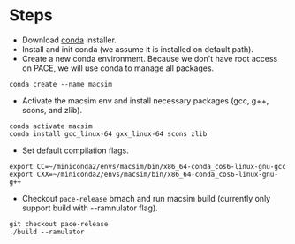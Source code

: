 # Steps
* Download [conda](https://docs.conda.io/en/latest/miniconda.html) installer.
* Install and init conda (we assume it is installed on default path).
* Create a new conda environment. Because we don't have root access on PACE, we will use conda to manage all packages.
```
conda create --name macsim
```
* Activate the macsim env and install necessary packages (gcc, g++, scons, and zlib).
```
conda activate macsim
conda install gcc_linux-64 gxx_linux-64 scons zlib
```
* Set default compilation flags.
```
export CC=~/miniconda2/envs/macsim/bin/x86_64-conda_cos6-linux-gnu-gcc
export CXX=~/miniconda2/envs/macsim/bin/x86_64-conda_cos6-linux-gnu-g++
```
* Checkout `pace-release` brnach and run macsim build (currently only support build with --ramnulator flag).
```
git checkout pace-release
./build --ramulator
```

